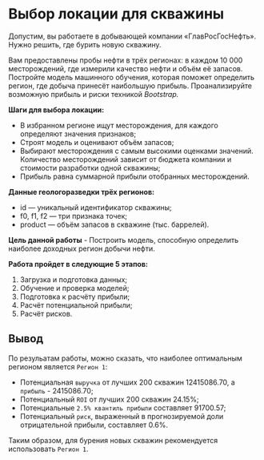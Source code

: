 # Выбор локации для скважины

Допустим, вы работаете в добывающей компании «ГлавРосГосНефть». Нужно решить, где бурить новую скважину.

Вам предоставлены пробы нефти в трёх регионах: в каждом 10 000 месторождений, где измерили качество нефти и объём её запасов. Постройте модель машинного обучения, которая поможет определить регион, где добыча принесёт наибольшую прибыль. Проанализируйте возможную прибыль и риски техникой  _Bootstrap._

**Шаги для выбора локации:**

-   В избранном регионе ищут месторождения, для каждого определяют значения признаков;
-   Строят модель и оценивают объём запасов;
-   Выбирают месторождения с самым высокими оценками значений. Количество месторождений зависит от бюджета компании и стоимости разработки одной скважины;
-   Прибыль равна суммарной прибыли отобранных месторождений.

**Данные геологоразведки трёх регионов:**

-   id — уникальный идентификатор скважины;
-   f0, f1, f2 — три признака точек;
-   product — объём запасов в скважине (тыс. баррелей).

**Цель данной работы**  - Построить модель, способную определить наиболее доходных регион добычи нефти.

**Работа пройдет в следующие 5 этапов:**

1.  Загрузка и подготовка данных;
2.  Обучение и проверка моделей;
3.  Подготовка к расчёту прибыли;
4.  Расчёт потенциальной прибыли;
5.  Расчёт рисков.

## Вывод

По резульатам работы, можно сказать, что наиболее оптимальным регионом является  `Регион 1`:

-   Потенциальная  `выручка`  от лучших 200 скважин 12415086.70, а  `прибыль`  - 2415086.70;
-   Потенциальный  `ROI`  от лучших 200 скважин 24.15%;
-   Потенциальные  `2.5% квантиль прибыли`  составляет 91700.57;
-   Потенциальный  `риск`, выраженный в прогнозируемой доли отрицательной прибыли, составляет 0.6%.

Таким образом, для бурения новых скважин рекомендуется использовать  `Регион 1`.

